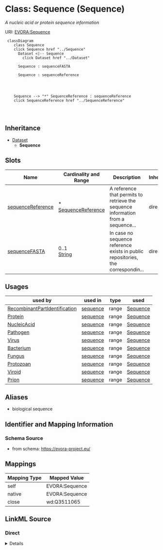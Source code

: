 

# Class: Sequence (Sequence)


_A nucleic acid or protein sequence information_





URI: [EVORA:Sequence](https://evora-project.eu/Sequence)






```mermaid
 classDiagram
    class Sequence
    click Sequence href "../Sequence"
      Dataset <|-- Sequence
        click Dataset href "../Dataset"
      
      Sequence : sequenceFASTA
        
      Sequence : sequenceReference
        
          
    
    
    Sequence --> "*" SequenceReference : sequenceReference
    click SequenceReference href "../SequenceReference"

        
      
```





## Inheritance
* [Dataset](Dataset.md)
    * **Sequence**



## Slots

| Name | Cardinality and Range | Description | Inheritance |
| ---  | --- | --- | --- |
| [sequenceReference](sequenceReference.md) | * <br/> [SequenceReference](SequenceReference.md) | A reference that permits to retrieve the sequence information from a sequence... | direct |
| [sequenceFASTA](sequenceFASTA.md) | 0..1 <br/> [String](String.md) | In case no sequence reference exists in public repositories, the correspondin... | direct |





## Usages

| used by | used in | type | used |
| ---  | --- | --- | --- |
| [RecombinantPartIdentification](RecombinantPartIdentification.md) | [sequence](sequence.md) | range | [Sequence](Sequence.md) |
| [Protein](Protein.md) | [sequence](sequence.md) | range | [Sequence](Sequence.md) |
| [NucleicAcid](NucleicAcid.md) | [sequence](sequence.md) | range | [Sequence](Sequence.md) |
| [Pathogen](Pathogen.md) | [sequence](sequence.md) | range | [Sequence](Sequence.md) |
| [Virus](Virus.md) | [sequence](sequence.md) | range | [Sequence](Sequence.md) |
| [Bacterium](Bacterium.md) | [sequence](sequence.md) | range | [Sequence](Sequence.md) |
| [Fungus](Fungus.md) | [sequence](sequence.md) | range | [Sequence](Sequence.md) |
| [Protozoan](Protozoan.md) | [sequence](sequence.md) | range | [Sequence](Sequence.md) |
| [Viroid](Viroid.md) | [sequence](sequence.md) | range | [Sequence](Sequence.md) |
| [Prion](Prion.md) | [sequence](sequence.md) | range | [Sequence](Sequence.md) |




## Aliases


* biological sequence



## Identifier and Mapping Information







### Schema Source


* from schema: https://evora-project.eu/




## Mappings

| Mapping Type | Mapped Value |
| ---  | ---  |
| self | EVORA:Sequence |
| native | EVORA:Sequence |
| close | wd:Q3511065 |







## LinkML Source

<!-- TODO: investigate https://stackoverflow.com/questions/37606292/how-to-create-tabbed-code-blocks-in-mkdocs-or-sphinx -->

### Direct

<details>
```yaml
name: Sequence
description: A nucleic acid or protein sequence information
title: Sequence
from_schema: https://evora-project.eu/
aliases:
- biological sequence
close_mappings:
- wd:Q3511065
is_a: Dataset
slots:
- sequenceReference
- sequenceFASTA
slot_usage:
  sequenceReference:
    name: sequenceReference
    description: A reference that permits to retrieve the sequence information from
      a sequence provider
    title: sequence reference
    range: SequenceReference
    required: false
    multivalued: true
  sequenceFASTA:
    name: sequenceFASTA
    description: In case no sequence reference exists in public repositories, the
      corresponding FASTA sequence is required
    title: sequence FASTA
    comments:
    - In FASTA format the line before the nucleotide sequence, called the FASTA definition
      line, must begin with a carat (">"), followed by a unique SeqID (sequence identifier).
      In case the sequence is made of multiple parts several fasta sequences can be
      provided
    range: string
    required: false
    multivalued: false

```
</details>

### Induced

<details>
```yaml
name: Sequence
description: A nucleic acid or protein sequence information
title: Sequence
from_schema: https://evora-project.eu/
aliases:
- biological sequence
close_mappings:
- wd:Q3511065
is_a: Dataset
slot_usage:
  sequenceReference:
    name: sequenceReference
    description: A reference that permits to retrieve the sequence information from
      a sequence provider
    title: sequence reference
    range: SequenceReference
    required: false
    multivalued: true
  sequenceFASTA:
    name: sequenceFASTA
    description: In case no sequence reference exists in public repositories, the
      corresponding FASTA sequence is required
    title: sequence FASTA
    comments:
    - In FASTA format the line before the nucleotide sequence, called the FASTA definition
      line, must begin with a carat (">"), followed by a unique SeqID (sequence identifier).
      In case the sequence is made of multiple parts several fasta sequences can be
      provided
    range: string
    required: false
    multivalued: false
attributes:
  sequenceReference:
    name: sequenceReference
    description: A reference that permits to retrieve the sequence information from
      a sequence provider
    title: sequence reference
    from_schema: https://evora-project.eu/
    rank: 1000
    alias: sequenceReference
    owner: Sequence
    domain_of:
    - Sequence
    - Antibody
    range: SequenceReference
    required: false
    multivalued: true
  sequenceFASTA:
    name: sequenceFASTA
    description: In case no sequence reference exists in public repositories, the
      corresponding FASTA sequence is required
    title: sequence FASTA
    comments:
    - In FASTA format the line before the nucleotide sequence, called the FASTA definition
      line, must begin with a carat (">"), followed by a unique SeqID (sequence identifier).
      In case the sequence is made of multiple parts several fasta sequences can be
      provided
    from_schema: https://evora-project.eu/
    rank: 1000
    alias: sequenceFASTA
    owner: Sequence
    domain_of:
    - Sequence
    range: string
    required: false
    multivalued: false

```
</details>